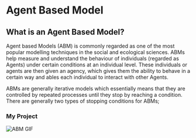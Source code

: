 # Agent Based Model

## What is an Agent Based Model?

Agent based Models (ABM) is commonly regarded as one of the most popular modelling techniques in the social and ecological sciences. ABMs help measure and understand the behaviour of individuals (regarded as Agents) under certain conditions at an individual level. These individuals or agents are then given an agency, which gives them the ability to behave in a certain way and ables each individual to interact with other Agents. 

ABMs are generally iterative models which essentially means that they are controlled by repeated processes until they stop by reaching a condition. There are generally two types of stopping conditions for ABMs;  

### My Project
![ABM GIF](abm.gif)
